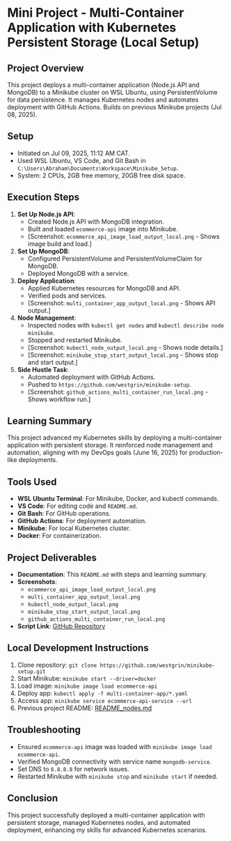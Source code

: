 # Mini Project - Multi-Container Application with Kubernetes Persistent Storage (Local Setup)

## Project Overview
This project deploys a multi-container application (Node.js API and MongoDB) to a Minikube cluster on WSL Ubuntu, using PersistentVolume for data persistence. It manages Kubernetes nodes and automates deployment with GitHub Actions. Builds on previous Minikube projects (Jul 08, 2025).

## Setup
- Initiated on Jul 09, 2025, 11:12 AM CAT.
- Used WSL Ubuntu, VS Code, and Git Bash in `C:\Users\Abraham\Documents\Workspace\Minikube_Setup`.
- System: 2 CPUs, 2GB free memory, 20GB free disk space.

## Execution Steps
1. **Set Up Node.js API**:
   - Created Node.js API with MongoDB integration.
   - Built and loaded `ecommerce-api` image into Minikube.
   - [Screenshot: `ecommerce_api_image_load_output_local.png` - Shows image build and load.]
2. **Set Up MongoDB**:
   - Configured PersistentVolume and PersistentVolumeClaim for MongoDB.
   - Deployed MongoDB with a service.
3. **Deploy Application**:
   - Applied Kubernetes resources for MongoDB and API.
   - Verified pods and services.
   - [Screenshot: `multi_container_app_output_local.png` - Shows API output.]
4. **Node Management**:
   - Inspected nodes with `kubectl get nodes` and `kubectl describe node minikube`.
   - Stopped and restarted Minikube.
   - [Screenshot: `kubectl_node_output_local.png` - Shows node details.]
   - [Screenshot: `minikube_stop_start_output_local.png` - Shows stop and start output.]
5. **Side Hustle Task**:
   - Automated deployment with GitHub Actions.
   - Pushed to `https://github.com/westgrin/minikube-setup`.
   - [Screenshot: `github_actions_multi_container_run_local.png` - Shows workflow run.]

## Learning Summary
This project advanced my Kubernetes skills by deploying a multi-container application with persistent storage. It reinforced node management and automation, aligning with my DevOps goals (June 16, 2025) for production-like deployments.

## Tools Used
- **WSL Ubuntu Terminal**: For Minikube, Docker, and kubectl commands.
- **VS Code**: For editing code and `README.md`.
- **Git Bash**: For GitHub operations.
- **GitHub Actions**: For deployment automation.
- **Minikube**: For local Kubernetes cluster.
- **Docker**: For containerization.

## Project Deliverables
- **Documentation**: This `README.md` with steps and learning summary.
- **Screenshots**:
  - `ecommerce_api_image_load_output_local.png`
  - `multi_container_app_output_local.png`
  - `kubectl_node_output_local.png`
  - `minikube_stop_start_output_local.png`
  - `github_actions_multi_container_run_local.png`
- **Script Link**: [GitHub Repository](https://github.com/westgrin/minikube-setup)

## Local Development Instructions
1. Clone repository: `git clone https://github.com/westgrin/minikube-setup.git`
2. Start Minikube: `minikube start --driver=docker`
3. Load image: `minikube image load ecommerce-api`
4. Deploy app: `kubectl apply -f multi-container-app/*.yaml`
5. Access app: `minikube service ecommerce-api-service --url`
6. Previous project README: [README_nodes.md](README_nodes.md)

## Troubleshooting
- Ensured `ecommerce-api` image was loaded with `minikube image load ecommerce-api`.
- Verified MongoDB connectivity with service name `mongodb-service`.
- Set DNS to `8.8.8.8` for network issues.
- Restarted Minikube with `minikube stop` and `minikube start` if needed.

## Conclusion
This project successfully deployed a multi-container application with persistent storage, managed Kubernetes nodes, and automated deployment, enhancing my skills for advanced Kubernetes scenarios.